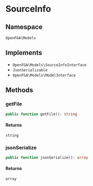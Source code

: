 # SourceInfo


## Namespace
`OpenFGA\Models`

## Implements
* `OpenFGA\Models\SourceInfoInterface`
* `JsonSerializable`
* `OpenFGA\Models\ModelInterface`

## Methods
### getFile

```php
public function getFile(): string
```



#### Returns
`string` 

### jsonSerialize

```php
public function jsonSerialize(): array
```



#### Returns
`array` 

